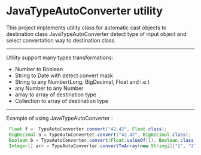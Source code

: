 JavaTypeAutoConverter utility
=====
This project implements utility class for automatic cast objects to destination class
JavaTypeAutoConverter detect type of input object and select convertation way to destination class.
____
Utility support many types transformations:
 - Number to Boolean
 - String to Date with detect convert mask
 - String to any Number(Long, BigDecimal,  Float and i.e.)
 - any Number to any Number
 - array to array of destination type
 - Collection to array of destination type
____
Example of using JavaTypeAutoConverter :
```Java
 Float f =  TypeAutoConverter.convert("42.42", Float.class);
 BigDecimal n = TypeAutoConverter.convert("42.42", BigDecimal.class);
 Boolean b = TypeAutoConverter.convert(Float.valueOf(1), Boolean.class);
 Integer[] arr = TypeAutoConverter.convertToArray(new String[]{"1", "2", "3"}, Integer.class);
```
